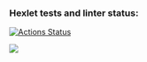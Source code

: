 ### Hexlet tests and linter status:
[![Actions Status](https://github.com/biatl0n/php-project-45/workflows/hexlet-check/badge.svg)](https://github.com/biatl0n/php-project-45/actions)

<a href="https://codeclimate.com/github/biatl0n/php-project-45/maintainability"><img src="https://api.codeclimate.com/v1/badges/86a9be4f5cf61e20d7da/maintainability" /></a>
